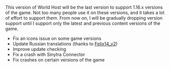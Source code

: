 This version of World Host will be the last version to support 1.16.x versions of the game. Not too many people use it on these versions, and it takes a lot of effort to support them. From now on, I will be gradually dropping version support until I support only the latest and previous content versions of the game.

+ Fix an icons issue on some game versions
+ Update Russian translations (thanks to [Felix14_v2](https://github.com/Felix14-v2))
+ Improve update checking
+ Fix a crash with Sinytra Connector
+ Fix crashes on certain versions of the game

